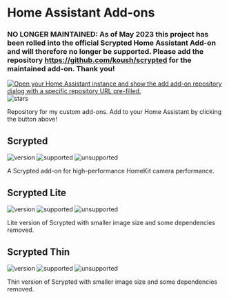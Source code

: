 # Home Assistant Add-ons

### NO LONGER MAINTAINED: As of May 2023 this project has been rolled into the official Scrypted Home Assistant Add-on and will therefore no longer be supported. Please add the repository https://github.com/koush/scrypted for the maintained add-on. Thank you!

[![Open your Home Assistant instance and show the add add-on repository dialog with a specific repository URL pre-filled.](https://my.home-assistant.io/badges/supervisor_add_addon_repository.svg)](https://my.home-assistant.io/redirect/supervisor_add_addon_repository/?repository_url=https%3A%2F%2Fgithub.com%2Faegjoyce%2Fha-addons)
![stars](https://img.shields.io/github/stars/aegjoyce/ha-addons?color=gold&style=for-the-badge)

Repository for my custom add-ons. Add to your Home Assistant by clicking the button above!

## Scrypted

![version](https://img.shields.io/github/v/release/aegjoyce/ha-addons?color=blue&style=flat-square)
![supported](https://img.shields.io/badge/supported-aarch64%20%7C%20amd64%20%7C%20armv7-green?style=flat-square)
![unsupported](https://img.shields.io/badge/unsupported-armhf%20%7C%20i386-red?style=flat-square)

A Scrypted add-on for high-performance HomeKit camera performance.

## Scrypted Lite

![version](https://img.shields.io/github/v/release/aegjoyce/ha-addons?color=blue&style=flat-square)
![supported](https://img.shields.io/badge/supported-aarch64%20%7C%20amd64%20%7C%20armv7-green?style=flat-square)
![unsupported](https://img.shields.io/badge/unsupported-armhf%20%7C%20i386-red?style=flat-square)

Lite version of Scrypted with smaller image size and some dependencies removed.

## Scrypted Thin

![version](https://img.shields.io/github/v/release/aegjoyce/ha-addons?color=blue&style=flat-square)
![supported](https://img.shields.io/badge/supported-aarch64%20%7C%20amd64%20%7C%20armv7-green?style=flat-square)
![unsupported](https://img.shields.io/badge/unsupported-armhf%20%7C%20i386-red?style=flat-square)

Thin version of Scrypted with smaller image size and some dependencies removed.
